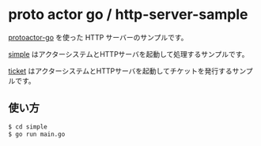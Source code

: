 # proto actor go / http-server-sample

[protoactor-go](https://github.com/asynkron/protoactor-go) を使った HTTP サーバーのサンプルです。

[simple](./simple) はアクターシステムとHTTPサーバを起動して処理するサンプルです。  

[ticket](./ticket) はアクターシステムとHTTPサーバを起動してチケットを発行するサンプルです。

## 使い方

```sh
$ cd simple
$ go run main.go
```
